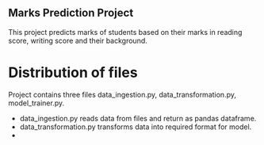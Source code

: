 ## Marks Prediction Project
This project predicts marks of students based on their marks in reading score, writing score and their background.

# Distribution of files
Project contains three files data_ingestion.py, data_transformation.py, model_trainer.py.
- data_ingestion.py reads data from files and return as pandas dataframe.
- data_transformation.py transforms data into required format for model.
- 
